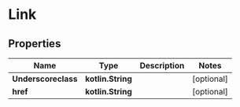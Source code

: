 
# Link

## Properties
Name | Type | Description | Notes
------------ | ------------- | ------------- | -------------
**Underscoreclass** | **kotlin.String** |  |  [optional]
**href** | **kotlin.String** |  |  [optional]



